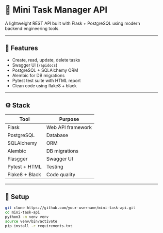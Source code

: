 # 🧠 Mini Task Manager API

A lightweight REST API built with Flask + PostgreSQL using modern backend engineering tools.

---

## 🚀 Features

- Create, read, update, delete tasks
- Swagger UI (`/apidocs`)
- PostgreSQL + SQLAlchemy ORM
- Alembic for DB migrations
- Pytest test suite with HTML report
- Clean code using flake8 + black

---

## ⚙️ Stack

| Tool | Purpose |
|------|---------|
| Flask | Web API framework |
| PostgreSQL | Database |
| SQLAlchemy | ORM |
| Alembic | DB migrations |
| Flasgger | Swagger UI |
| Pytest + HTML | Testing |
| Flake8 + Black | Code quality |

---

## 🔧 Setup

```bash
git clone https://github.com/your-username/mini-task-api.git
cd mini-task-api
python3 -m venv venv
source venv/bin/activate
pip install -r requirements.txt
